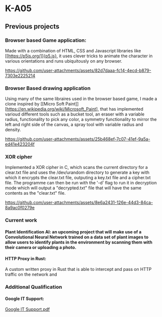 # K-A05


## Previous projects
### **Browser based Game application:**
Made with a combination of HTML, CSS and Javascript libraries like [[https://p5js.org/]]{p5.js}, it uses clever tricks to animate the character in various orientations and runs ubiquitously on any browser.

https://github.com/user-attachments/assets/82d7daaa-fc14-4ecd-b879-7303e2225214

### **Browser Based drawing application**
Using many of the same libraires used in the browser based game, I made a clone inspired by [[Micro Soft Paint]][https://en.wikipedia.org/wiki/Microsoft_Paint], that has implemented varioud different tools such as a bucket tool, an eraser with a variable radius, functionality to pick any color, a symmetry functionality to mirror the left and right side of the canvas, a spray tool with variable radius and density.

https://github.com/user-attachments/assets/25b468ef-7c07-41ef-9a5a-ed41e423204f

### XOR cipher
Implemented a XOR cipher in C, which scans the current directory for a clear.txt file and uses the /dev/urandom directory to generate a key with which it encrypts the clear.txt file, outputing a key.txt file and a cipher.txt file. The programme can then be run with the '-d' flag to run it in decryption mode which will output a "decrypted.txt" file that will have the same contents as the "clear.txt" file.

https://github.com/user-attachments/assets/8e6a2431-126e-44d3-84ca-8a9ac0f0279e

### Current work 
#### Plant Identification AI: an upcoming project that will make use of a Convolutional Neural Network trained on a data set of plant images to allow users to identify plants in the environment by scanning them with their camera or uploading a photo.

#### HTTP Proxy in Rust:
A custom written proxy in Rust that is able to intercept and pass on HTTP traffic on the network and 

### Additional Qualification
#### Google IT Support: 

[Google IT Support.pdf](https://github.com/user-attachments/files/19150252/Google.IT.Support.pdf)
